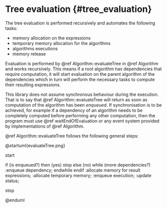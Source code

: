 Tree evaluation {#tree_evaluation}
===============

The tree evaluation is performed recursively and automates the following tasks:
- memory allocation on the expressions
- temporary memory allocation for the algorithms
- algorithms executions
- memory release

Evaluation is performed by @ref Algorithm::evaluateTree in @ref Algorithm and
works recursively.
This means if a root algorithm has dependencies that require computation, it
will start evaluation on the parent algorithm of the dependencies which in turn
will perform the necessary tasks to compute their resulting expressions.

This library does not assume synchronous behaviour during the execution. That
is to say that @ref Algorithm::evaluateTree will return as soon as computation
of the algorithm has been *enqueued*. If synchronisation is to be achieved, for
example if a dependency of an algorithm needs to be completely computed before
performing any other computation, then the program must use
@ref waitEndOfEvaluation or any event system provided by implementations of
@ref Algorithm.

@ref Algorithm::evaluateTree follows the following general steps:

@startuml{evaluateTree.png}

start

if (is enqueued?) then (yes)
    stop
else (no)
    while (more dependencies?)
        :enqueue dependency;
    endwhile
endif
:allocate memory for
result expressions;
:allocate temporary memory;
:enqueue execution;
:update status;

stop

@enduml
